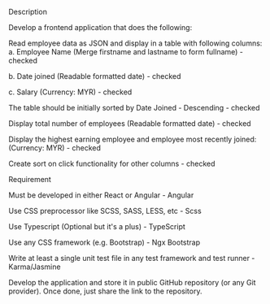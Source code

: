 Description

Develop a frontend application that does the following:

Read employee data as JSON and display in a table with following columns:
a. Employee Name (Merge firstname and lastname to form fullname) - checked

b. Date joined (Readable formatted date) - checked

c. Salary (Currency: MYR) - checked

The table should be initially sorted by Date Joined - Descending - checked

Display total number of employees (Readable formatted date) - checked

Display the highest earning employee and employee most recently joined: (Currency: MYR) - checked

Create sort on click functionality for other columns - checked

Requirement

Must be developed in either React or Angular - Angular

Use CSS preprocessor like SCSS, SASS, LESS, etc - Scss

Use Typescript (Optional but it's a plus) - TypeScript

Use any CSS framework (e.g. Bootstrap) - Ngx Bootstrap

Write at least a single unit test file in any test framework and test runner - Karma/Jasmine

Develop the application and store it in public GitHub repository (or any Git provider). Once done, just share the link to the repository.

